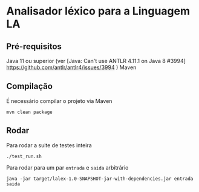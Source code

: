 # Analisador léxico para a Linguagem LA

## Pré-requisitos

Java 11 ou superior (ver [Java: Can't use ANTLR 4.11.1 on Java 8 #3994] https://github.com/antlr/antlr4/issues/3994 )
Maven

## Compilação

É necessário compilar o projeto via Maven

    mvn clean package
    
## Rodar

Para rodar a suite de testes inteira
    
    ./test_run.sh

Para rodar para um par `entrada` e `saida` arbitrário

    java -jar target/lalex-1.0-SNAPSHOT-jar-with-dependencies.jar entrada saida
